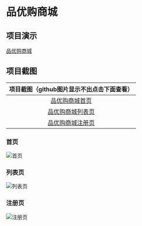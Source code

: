 # 品优购商城

## 项目演示

[品优购商城](http://weisanjin.com/pingyou)

## 项目截图
|            项目截图（github图片显示不出点击下面查看）             |
| :---------------------------------------------------------------: |
|   [品优购商城首页](http://img.weisanjin.com/品优购商城首页.png)   |
| [品优购商城列表页](http://img.weisanjin.com/品优购商城列表页.png) |
| [品优购商城注册页](http://img.weisanjin.com/品优购商城注册页.png) |

### 首页

![首页](http://img.weisanjin.com/品优购商城首页.png)

### 列表页

![列表页](http://img.weisanjin.com/品优购商城列表页.png)

### 注册页

![注册页](http://img.weisanjin.com/品优购商城注册页.png)